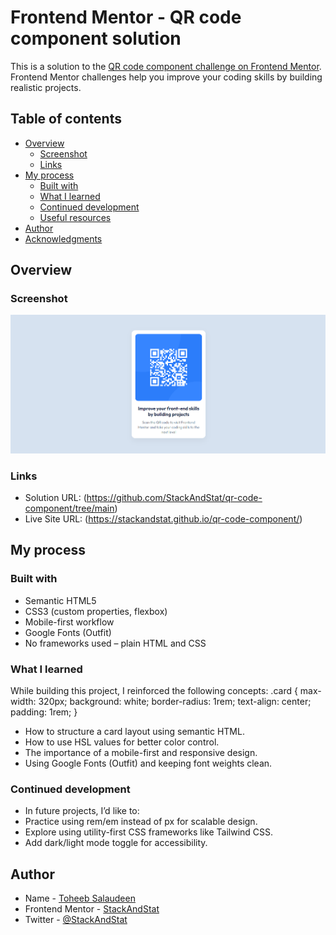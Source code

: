 # Frontend Mentor - QR code component solution

This is a solution to the [QR code component challenge on Frontend Mentor](https://www.frontendmentor.io/challenges/qr-code-component-iux_sIO_H). Frontend Mentor challenges help you improve your coding skills by building realistic projects.

## Table of contents

- [Overview](#overview)
  - [Screenshot](#screenshot)
  - [Links](#links)
- [My process](#my-process)
  - [Built with](#built-with)
  - [What I learned](#what-i-learned)
  - [Continued development](#continued-development)
  - [Useful resources](#useful-resources)
- [Author](#author)
- [Acknowledgments](#acknowledgments)

## Overview

### Screenshot

![](./images/qr-code.png)

### Links

- Solution URL: (https://github.com/StackAndStat/qr-code-component/tree/main)
- Live Site URL: (https://stackandstat.github.io/qr-code-component/)

## My process

### Built with

- Semantic HTML5
- CSS3 (custom properties, flexbox)
- Mobile-first workflow
- Google Fonts (Outfit)
- No frameworks used – plain HTML and CSS

### What I learned

While building this project, I reinforced the following concepts:
.card {
max-width: 320px;
background: white;
border-radius: 1rem;
text-align: center;
padding: 1rem;
}

- How to structure a card layout using semantic HTML.
- How to use HSL values for better color control.
- The importance of a mobile-first and responsive design.
- Using Google Fonts (Outfit) and keeping font weights clean.

### Continued development

- In future projects, I’d like to:
- Practice using rem/em instead of px for scalable design.
- Explore using utility-first CSS frameworks like Tailwind CSS.
- Add dark/light mode toggle for accessibility.

## Author

- Name - [Toheeb Salaudeen](https://www.your-site.com)
- Frontend Mentor - [StackAndStat](https://www.frontendmentor.io/profile/Roiwhiz)
- Twitter - [@StackAndStat](https://x.com/StackAndStat)
